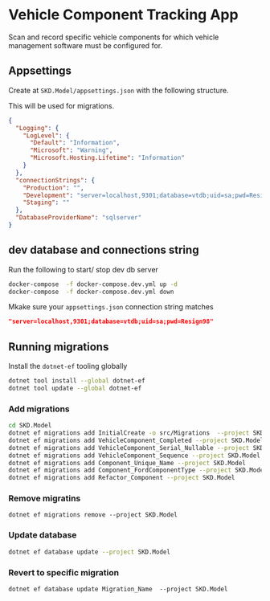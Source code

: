 # Vehicle Component Tracking App

Scan and record specific vehicle components for which vehicle management software must be configured for.

## Appsettings

Create at `SKD.Model/appsettings.json` with the following structure.

This will be used for migrations.

```json
{
  "Logging": {
    "LogLevel": {
      "Default": "Information",
      "Microsoft": "Warning",
      "Microsoft.Hosting.Lifetime": "Information"
    }
  },
  "connectionStrings": {
    "Production": "",
    "Development": "server=localhost,9301;database=vtdb;uid=sa;pwd=Resign98",
    "Staging": ""
  },
  "DatabaseProviderName": "sqlserver"
}
```

## dev database and connections string

Run the following to start/ stop dev db server

```bash
docker-compose  -f docker-compose.dev.yml up -d
docker-compose  -f docker-compose.dev.yml down
```

Mkake sure your `appsettings.json` connection string matches

```json
"server=localhost,9301;database=vtdb;uid=sa;pwd=Resign98"
```

## Running migrations

Install the `dotnet-ef` tooling globally

```bash
dotnet tool install --global dotnet-ef
dotnet tool update --global dotnet-ef

```

### Add migrations

```bash
cd SKD.Model
dotnet ef migrations add InitialCreate -o src/Migrations  --project SKD.Model 
dotnet ef migrations add VehicleComponent_Completed --project SKD.Model
dotnet ef migrations add VehicleComponent_Serial_Nullable --project SKD.Model
dotnet ef migrations add VehicleComponent_Sequence --project SKD.Model
dotnet ef migrations add Component_Unique_Name --project SKD.Model
dotnet ef migrations add Component_FordComponentType --project SKD.Model
dotnet ef migrations add Refactor_Component --project SKD.Model
```

### Remove migratins
```
dotnet ef migrations remove --project SKD.Model
```
### Update database

```bash
dotnet ef database update --project SKD.Model
```

### Revert to specific migration 
```
dotnet ef database update Migration_Name  --project SKD.Model
```
